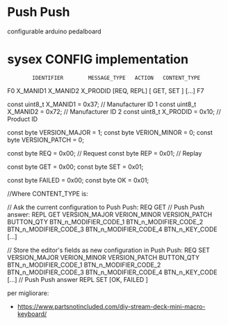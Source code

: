 # Push Push
configurable arduino pedalboard

# sysex CONFIG implementation


            IDENTIFIER        MESSAGE_TYPE   ACTION   CONTENT_TYPE       
F0 X_MANID1 X_MANID2 X_PRODID [REQ, REPL] [ GET, SET ]   [...]           F7

const uint8_t X_MANID1 = 0x37; // Manufacturer ID 1
const uint8_t X_MANID2 = 0x72; // Manufacturer ID 2
const uint8_t X_PRODID = 0x10; // Product ID

const byte VERSION_MAJOR = 1;
const byte VERION_MINOR = 0;
const byte VERSION_PATCH = 0;

const byte REQ = 0x00; // Request
const byte REP = 0x01; // Replay

const byte GET = 0x00; 
const byte SET = 0x01;

const byte FAILED = 0x00;
const byte OK = 0x01;


//Where CONTENT_TYPE is: 

// Ask the current configuration to Push Push:
REQ GET 
// Push Push answer:
REPL GET VERSION_MAJOR VERION_MINOR VERSION_PATCH BUTTON_QTY BTN_n_MODIFIER_CODE_1 BTN_n_MODIFIER_CODE_2 BTN_n_MODIFIER_CODE_3 BTN_n_MODIFIER_CODE_4 BTN_n_KEY_CODE [...]

// Store the editor's fields as new configuration in Push Push:
REQ SET VERSION_MAJOR VERION_MINOR VERSION_PATCH BUTTON_QTY BTN_n_MODIFIER_CODE_1 BTN_n_MODIFIER_CODE_2 BTN_n_MODIFIER_CODE_3 BTN_n_MODIFIER_CODE_4 BTN_n_KEY_CODE [...]
// Push Push answer
REPL SET  [OK, FAILED ]


per migliorare:
- https://www.partsnotincluded.com/diy-stream-deck-mini-macro-keyboard/



